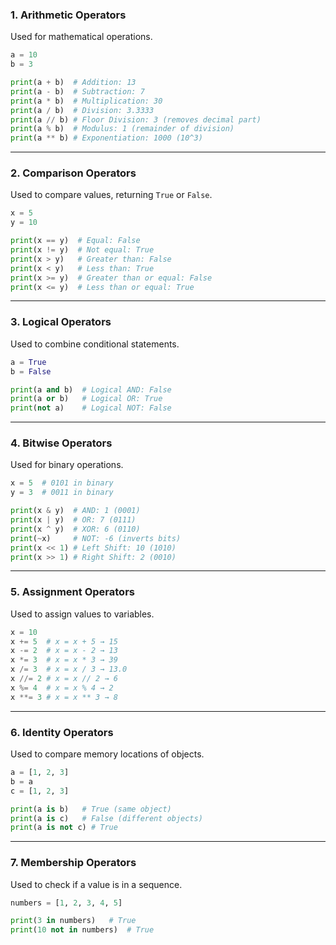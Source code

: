 ### 1. Arithmetic Operators
Used for mathematical operations.

```python
a = 10
b = 3

print(a + b)  # Addition: 13
print(a - b)  # Subtraction: 7
print(a * b)  # Multiplication: 30
print(a / b)  # Division: 3.3333
print(a // b) # Floor Division: 3 (removes decimal part)
print(a % b)  # Modulus: 1 (remainder of division)
print(a ** b) # Exponentiation: 1000 (10^3)
```

---

### 2. Comparison Operators
Used to compare values, returning `True` or `False`.

```python
x = 5
y = 10

print(x == y)  # Equal: False
print(x != y)  # Not equal: True
print(x > y)   # Greater than: False
print(x < y)   # Less than: True
print(x >= y)  # Greater than or equal: False
print(x <= y)  # Less than or equal: True
```

---

### 3. Logical Operators
Used to combine conditional statements.

```python
a = True
b = False

print(a and b)  # Logical AND: False
print(a or b)   # Logical OR: True
print(not a)    # Logical NOT: False
```

---

### 4. Bitwise Operators
Used for binary operations.

```python
x = 5  # 0101 in binary
y = 3  # 0011 in binary

print(x & y)  # AND: 1 (0001)
print(x | y)  # OR: 7 (0111)
print(x ^ y)  # XOR: 6 (0110)
print(~x)     # NOT: -6 (inverts bits)
print(x << 1) # Left Shift: 10 (1010)
print(x >> 1) # Right Shift: 2 (0010)
```

---

### 5. Assignment Operators
Used to assign values to variables.

```python
x = 10
x += 5  # x = x + 5 → 15
x -= 2  # x = x - 2 → 13
x *= 3  # x = x * 3 → 39
x /= 3  # x = x / 3 → 13.0
x //= 2 # x = x // 2 → 6
x %= 4  # x = x % 4 → 2
x **= 3 # x = x ** 3 → 8
```

---

### 6. Identity Operators
Used to compare memory locations of objects.

```python
a = [1, 2, 3]
b = a
c = [1, 2, 3]

print(a is b)   # True (same object)
print(a is c)   # False (different objects)
print(a is not c) # True
```

---

### 7. Membership Operators
Used to check if a value is in a sequence.

```python
numbers = [1, 2, 3, 4, 5]

print(3 in numbers)   # True
print(10 not in numbers)  # True
```